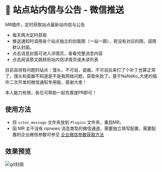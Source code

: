 # 💌 站点站内信与公告 - 微信推送
MR插件，定时获取站点最新站内信与公告
- 每天两次定时获取
- 推送通知时调用各个站点独立的封面图（一站一图），若没有对应的图，调用默认封面。
- 点击消息封面可进入详情页，查看完整消息内容
- 点击阅读原文跳转到站内信详情页或未读列表

目前自测有问题的站点：馒头，不可说，瓷器，不可说后来打了个补丁也算正常了，馒头和瓷器不知道是不是我网络问题，获取失败了。基于NaNaKo_大佬的插件二次开发的微信通知专用版，感谢大佬！

本人能力有限，各位可帮助一起完善提PR即可！


## 使用方法
- 将 `sites_message` 文件夹放到 `Plugins` 文件夹，重启MR。
- 因 MR 主干没有 npnews 消息类型的微信通道，需要独立填写配置，需要配置的企业微信参数可参见 [企业微信参数获取方法](https://alanoo.notion.site/thumb_media_id-64f170f7dcd14202ac5abd6d0e5031fb)



## 效果预览
![git封面](https://user-images.githubusercontent.com/68833595/210978244-9b3eb0a0-c114-4f57-acb4-5fa7b384be25.png)


